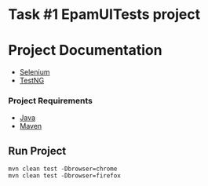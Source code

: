 # Task #1 EpamUITests project

# Project Documentation
- [Selenium](https://github.com/SeleniumHQ/selenium)
- [TestNG](https://testng.org/doc/)

### Project Requirements
- [Java](https://www.oracle.com/java/technologies/downloads/)
- [Maven](https://maven.apache.org/)

## Run Project
```
mvn clean test -Dbrowser=chrome
mvn clean test -Dbrowser=firefox